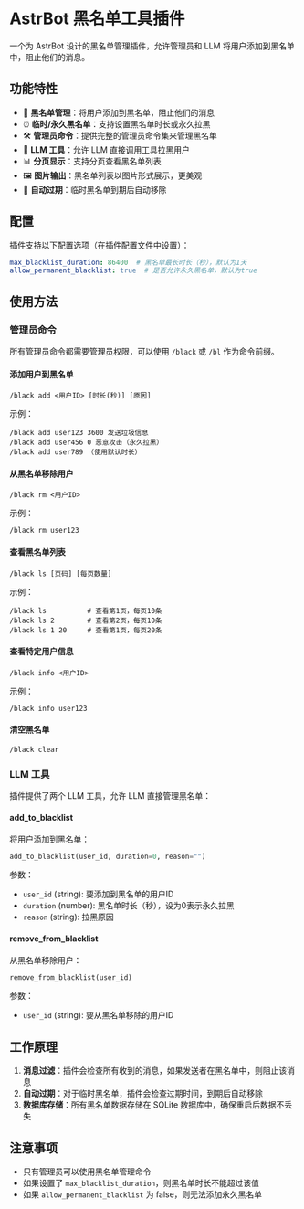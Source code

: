 # AstrBot 黑名单工具插件

一个为 AstrBot 设计的黑名单管理插件，允许管理员和 LLM 将用户添加到黑名单中，阻止他们的消息。

## 功能特性

- 🚫 **黑名单管理**：将用户添加到黑名单，阻止他们的消息
- ⏰ **临时/永久黑名单**：支持设置黑名单时长或永久拉黑
- 🛠️ **管理员命令**：提供完整的管理员命令集来管理黑名单
- 🤖 **LLM 工具**：允许 LLM 直接调用工具拉黑用户
- 📊 **分页显示**：支持分页查看黑名单列表
- 🖼️ **图片输出**：黑名单列表以图片形式展示，更美观
- 🔄 **自动过期**：临时黑名单到期后自动移除

## 配置

插件支持以下配置选项（在插件配置文件中设置）：

```yaml
max_blacklist_duration: 86400  # 黑名单最长时长（秒），默认为1天
allow_permanent_blacklist: true  # 是否允许永久黑名单，默认为true
```

## 使用方法

### 管理员命令

所有管理员命令都需要管理员权限，可以使用 `/black` 或 `/bl` 作为命令前缀。

#### 添加用户到黑名单

```
/black add <用户ID> [时长(秒)] [原因]
```

示例：
```
/black add user123 3600 发送垃圾信息
/black add user456 0 恶意攻击（永久拉黑）
/black add user789 （使用默认时长）
```

#### 从黑名单移除用户

```
/black rm <用户ID>
```

示例：
```
/black rm user123
```

#### 查看黑名单列表

```
/black ls [页码] [每页数量]
```

示例：
```
/black ls          # 查看第1页，每页10条
/black ls 2        # 查看第2页，每页10条
/black ls 1 20     # 查看第1页，每页20条
```

#### 查看特定用户信息

```
/black info <用户ID>
```

示例：
```
/black info user123
```

#### 清空黑名单

```
/black clear
```

### LLM 工具

插件提供了两个 LLM 工具，允许 LLM 直接管理黑名单：

#### add_to_blacklist

将用户添加到黑名单：

```python
add_to_blacklist(user_id, duration=0, reason="")
```

参数：
- `user_id` (string): 要添加到黑名单的用户ID
- `duration` (number): 黑名单时长（秒），设为0表示永久拉黑
- `reason` (string): 拉黑原因

#### remove_from_blacklist

从黑名单移除用户：

```python
remove_from_blacklist(user_id)
```

参数：
- `user_id` (string): 要从黑名单移除的用户ID

## 工作原理

1. **消息过滤**：插件会检查所有收到的消息，如果发送者在黑名单中，则阻止该消息
2. **自动过期**：对于临时黑名单，插件会检查过期时间，到期后自动移除
3. **数据库存储**：所有黑名单数据存储在 SQLite 数据库中，确保重启后数据不丢失

## 注意事项

- 只有管理员可以使用黑名单管理命令
- 如果设置了 `max_blacklist_duration`，则黑名单时长不能超过该值
- 如果 `allow_permanent_blacklist` 为 false，则无法添加永久黑名单
